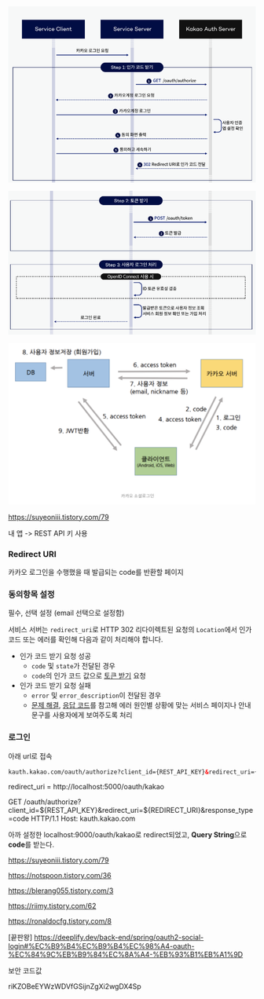 ![image-20230308171949169](./assets/image-20230308171949169.png)

![image-20230308172000796](./assets/image-20230308172000796.png)

![image-20230308172256131](./assets/image-20230308172256131.png)

https://suyeoniii.tistory.com/79



내 앱 -> REST API 키 사용



### Redirect URI

카카오 로그인을 수행했을 때 발급되는 code를 반환할 페이지



### 동의항목 설정

필수, 선택 설정 (email 선택으로 설정함)



서비스 서버는 `redirect_uri`로 HTTP 302 리다이렉트된 요청의 `Location`에서 인가 코드 또는 에러를 확인해 다음과 같이 처리해야 합니다.

- 인가 코드 받기 요청 성공
  - `code` 및 `state`가 전달된 경우
  - `code`의 인가 코드 값으로 [토큰 받기](https://developers.kakao.com/docs/latest/ko/kakaologin/rest-api#request-token) 요청
- 인가 코드 받기 요청 실패
  - `error` 및 `error_description`이 전달된 경우
  - [문제 해결](https://developers.kakao.com/docs/latest/ko/kakaologin/trouble-shooting), [응답 코드](https://developers.kakao.com/docs/latest/ko/reference/rest-api-reference#response-code)를 참고해 에러 원인별 상황에 맞는 서비스 페이지나 안내 문구를 사용자에게 보여주도록 처리



### 로그인

아래 url로 접속

```xml
kauth.kakao.com/oauth/authorize?client_id={REST_API_KEY}&redirect_uri={REDIRECT_URI}&response_type=code
```

redirect_uri = http://localhost:5000/oauth/kakao



GET /oauth/authorize?client_id=${REST_API_KEY}&redirect_uri=${REDIRECT_URI}&response_type=code HTTP/1.1 Host: kauth.kakao.com





아까 설정한 localhost:9000/oauth/kakao로 redirect되었고, **Query String**으로 **code**를 받는다.





https://suyeoniii.tistory.com/79

https://notspoon.tistory.com/36

https://blerang055.tistory.com/3

https://riimy.tistory.com/62

https://ronaldocfg.tistory.com/8

[끝판왕] https://deeplify.dev/back-end/spring/oauth2-social-login#%EC%B9%B4%EC%B9%B4%EC%98%A4-oauth-%EC%84%9C%EB%B9%84%EC%8A%A4-%EB%93%B1%EB%A1%9D



보안 코드값

riKZOBeEYWzWDVfGSijnZgXi2wgDX4Sp